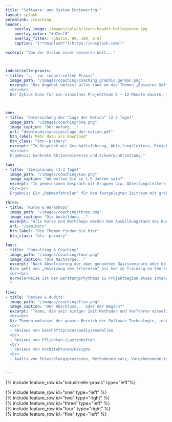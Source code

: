 ```yaml
---
title: "Software- und System Engineering:"
layout: splash
permalink: /coaching
header:
    overlay_image: /images/splash/learn-header-helloquence.jpg
    overlay_color: "#d7ecf8"
    overlay_filter: rgba(15, 80, 180, 0.6)
    caption: "[**Unsplash**](https://unsplash.com/)"

excerpt: "Von der Vision einer besseren Welt..."



industrielle-praxis:
- title: "... zur industriellen Praxis"
  image_path: "/images/coaching/coaching_graphic_german.png" 
  excerpt: "Das Angebot umfasst alles rund um die Themen „Besseres Software- und System-Engineering“: von der Bestandsaufnahme Ihrer „Lage der Nation“ über strategische Zielplanung (in Bezug auf Software-Technologie), Seminare und Workshops zur Erlangung des Basiswissens, bis zur Projektbegleitung in Form von Coaching und Consulting und Reviews und Audits erarbeiteter Ergebnisse.
  <br><br>
  Der Zyklus kann für ein einzelnes Projektteam 6 – 12 Monate dauern, für ganze Abteilungen mit mehreren Projekten 1 – 5 Jahre. Am Ende steht ein motiviertes, gut ausgebildetes und erfolgreiches Team."



one:
- title: 'Untersuchung der "Lage der Nation" (2-3 Tage)'
  image_path: "/images/coaching/one.png"
  image_caption: "Der Anfang..."
  url: "downloads/services/Lage-der-nation.pdf"
  btn_label: Mehr dazu als Download"
  btn_class: "btn--primary"
  excerpt: "Im Gespräch mit Geschäftsführung, Abteilungsleitern, Projektleitern und Mitarbeitern wird die Ausgangssituation Ihrer Software- und Systementwicklung durchleuchtet. Auf Wunsch auch in Zusammenarbeit mit Partnern der Atlantic System Guild oder anderen deutschen Partnern.
  <br><br>
  Ergebnis: konkrete Aktionshinweise und Schwerpunktsetzung."

two:
- title: 'Zielplanung (1-3 Tage)'
  image_path: "/images/coaching/two.png"
  image_caption: "Wo wollen Sie in 1-5 Jahren sein?"
  excerpt: "Im gemeinsamen Gespräch mit Gruppen bzw. Abteilungsleitern wird ein realistisches Ziel für 12 Monate, 3 Jahre oder 5 Jahre (je nach Gruppengröße und Ausgangssituation) skizziert. Notwendige Ausbildungsmaßnahmen, Werkzeugbeschaffungen, flankierende Maßnahmen, organisatorische Einbettung, etc. werden geplant.
  <br><br>
  Ergebnis: Ein „Rahmenfahrplan“ für den festgelegten Zeitraum mit grobem Überblick über Aufwände und Kosten."

three:
- title: 'Kurse & Workshops'
  image_path: "/images/coaching/three.png"
  image_caption: "Die Ausbildung..."
  excerpt: "Alle Kurse und Workshops werden dem Ausbildungstand des Kunden individuell angepasst. Deshalb kann die Dauer variieren."
  url: "/seminars"
  btn_label: "Die Themen finden Sie hier"
  btn_class: "btn--primary"

four:
- title: 'Consulting & Coaching'
  image_path: "/images/coaching/four.png"
  image_caption: "Die Nachsorge..."
  excerpt: "Nach Absolvierung der oben genannten Basisseminare oder bei geeigneter Vorbildung betreue ich Teams bei der Umsetzung von Software-Engineering-Methoden und Verfahren in die Praxis durch Beratung oder Mitarbeit in laufenden Projekten.
  Dies geht von „Umsetzung des Erlernten“ bis hin zu Training-on-the-Job bei besonders zeitkritischen Projekten. Das Team erhält einen Ansprechpartner, damit Fragen schnellstens beantwortet werden und Irrwege vermieden werden.
  <br><br>
  Normalerweise ist der Beratungsrhythmus zu Projektbeginn etwas intensiver, z.B. 2 – 3 Tage pro Woche, kann nach 1 – 2 Monaten auf 2 x 2 Tage pro Monat reduziert werden und nach einem halben Jahr auf wenige Tage pro Monat oder Quartal. Die Betreuung wird je nach Lernfortschritt des Projektteams schrittweise zurückgestuft. Oft endet die Betreuung dann in quartalsmäßigen oder halbjährlichen Reviews (siehe nächster Punkt).
  "

five:
- title: 'Review & Audits'
  image_path: "/images/coaching/five.png"
  image_caption: "Der Abschluss... oder der Beginn?"
  excerpt: "Teams, die seit einiger Zeit Methoden und Verfahren einsetzen und eine externe Qualitätssicherung wünschen bzw. Verbesserungspotential suchen, stelle ich Reviews der Ergebnisse bzw. Prozess-Audits zur Verfügung. Für meine Vorbereitung von Reviews gilt die Faustformel: ca. 1 Tag pro Zentimeter Papier. Aus den Ergebnissen von Reviews und Audits ergeben sich vielleicht Vorschläge für gezielte Ausbildung in dem einen oder anderen Bereich, bzw. für die Notwendigkeit der Projektbegleitung.
  <br><br>
  Die Themen umfassen der ganzen Bereich der Software-Technologie, insbesondere z.B.
  <br>
  - Reviews von Geschäftsprozessanalysemodellen
  <br>
  - Reviews von Pflichten-/Lastenheften
  <br>
  - Reviews von Architekturen/Designs
  <br>
  - Audits von Entwicklungsprozessen, Methodeneinsatz, Vorgehensmodellen, ..."


---
```


{% include feature_row id="industrielle-praxis" type="left"%}

<div class="coachingsteps">
{% include feature_row id="one" type="left" %}
</div>

<div class="coachingsteps">
{% include feature_row id="two" type="right" %}
</div>

<div class="coachingsteps">
{% include feature_row id="three" type="left" %}
</div>

<div class="coachingsteps">
{% include feature_row id="four" type="right" %}
</div>

<div class="coachingsteps">
{% include feature_row id="five" type="left" %}
</div>
